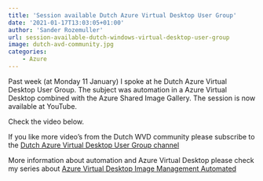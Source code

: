 ```yaml
---
title: 'Session available Dutch Azure Virtual Desktop User Group'
date: '2021-01-17T13:03:05+01:00'
author: 'Sander Rozemuller'
url: session-available-dutch-windows-virtual-desktop-user-group
image: dutch-avd-community.jpg
categories:
    - Azure
---
```


Past week (at Monday 11 January) I spoke at he Dutch Azure Virtual Desktop User Group. The subject was automation in a Azure Virtual Desktop combined with the Azure Shared Image Gallery. The session is now available at YouTube.

Check the video below.

If you like more video’s from the Dutch WVD community please subscribe to the [Dutch Azure Virtual Desktop User Group channel](https://www.youtube.com/channel/UCFRbwLFXyEtYPPZJ0O5HlFg)

More information about automation and Azure Virtual Desktop please check my series about [Azure Virtual Desktop Image Management Automated](https://www.rozemuller.com/create-avd-image-version-based-on-existing-config-with-powershell/)